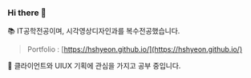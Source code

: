 ### Hi there 👋

📚 IT공학전공이며, 시각영상디자인과를 복수전공했습니다.  
> Portfolio : [https://hshyeon.github.io/](https://hshyeon.github.io/)


 
🤔 클라이언트와 UIUX 기획에 관심을 가지고 공부 중입니다.


<!-- behance : https://www.behance.net/hongsohyun1a80  
**HSHyeon/HSHyeon** is a ✨ _special_ ✨ repository because its `README.md` (this file) appears on your GitHub profile.

Here are some ideas to get you started:

- 🔭 I’m currently working on ...
- 🌱 I’m currently learning ...
- 👯 I’m looking to collaborate on ...
- 🤔 I’m looking for help with ...
- 💬 Ask me about ...
- 📫 How to reach me: ...
- 😄 Pronouns: ...
- ⚡ Fun fact: ...
-->
